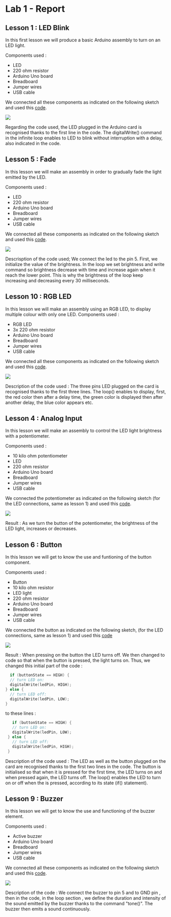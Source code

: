 # Lab 1 - Report

## Lesson 1 : LED Blink

In this first lesson we will produce a basic Arduino assembly to turn on an LED light.

Components used :
- LED
- 220 ohm resistor
- Arduino Uno board
- Breadboard
- Jumper wires
- USB cable 

We connected all these components as indicated on the following sketch and used this [code](LEDBlink.ino).

![](LEDBlink.png?raw=true)




Regarding the code used, the LED plugged in the Arduino card is recognised thanks to the first line in the code.
The digitalWrite() command in the infinite loop enables to LED to blink without interruption with a delay, also indicated in the code.



## Lesson 5 : Fade 

In this lesson we will make an assembly in order to gradually fade the light emitted by the LED.

Components used :
- LED 
- 220 ohm resistor
- Arduino Uno board
- Breadboard
- Jumper wires
- USB cable

We connected all these components as indicated on the following sketch and used this [code](Fade.ino).

![](Fade.png?raw=true)




Descrisption of the code used; 
We connect the led to the pin 5. First, we initialize the value of the brightness. In the loop we set brightness and write command so brightness decrease with time and increase again  when it reach the lower point. 
This is why the brightness of the loop keep increasing and decreasing every 30 milliseconds.




## Lesson 10 : RGB LED 

In this lesson we will make an assembly using an RGB LED, to display multiple colour with only one LED.
Components used :
- RGB LED
- 3x 220 ohm resistor
- Arduino Uno board
- Breadboard
- Jumper wires
- USB cable

We connected all these components as indicated on the following sketch and used this [code](RGB_LED.ino).

![](RGB_LED.png?raw=true)



Description of the code used :
The three pins LED plugged on the card is recognised thanks to the first three lines.
The loop() enables to display, first, the red color then after a delay time, the green color is displayed then after another delay, the blue color appears etc.


## Lesson 4 : Analog Input

In this lesson we will make an assembly to control the LED light brightness with a potentiometer. 

Components used :
- 10 kilo ohm potentiometer
- LED
- 220 ohm resistor
- Arduino Uno board
- Breadboard
- Jumper wires
- USB cable

We connected the potentiometer as indicated on the following sketch (for the LED connections, same as lesson 1) and used this [code](Analog_Input.ino).

![](Analog_Input.png?raw=true)


Result : As we turn the button of the potentiometer, the brightness of the LED light, increases or decreases.




## Lesson 6 : Button 

In this lesson we will get to know the use and funtioning of the button component.

Components used :
- Button
- 10 kilo ohm resistor
- LED light
- 220 ohm resistor
- Arduino Uno board
- Breadboard
- Jumper wires
- USB cable

We connected the button as indicated on the following sketch, (for the LED connections, same as lesson 1) and used this [code](Button.ino)

![](Button.png?raw=true)

 
 Result : When pressing on the button the LED turns off. We then changed to code so that when the button is pressed, the light turns on.
 Thus, we changed this initial part of the code : 
  ```C
    if (buttonState == HIGH) {
    // turn LED on:
    digitalWrite(ledPin, HIGH);
  } else {
    // turn LED off:
    digitalWrite(ledPin, LOW);
  }
  ```
  
  to these lines : 
  
 ```C
    if (buttonState == HIGH) {
    // turn LED on:
    digitalWrite(ledPin, LOW);
  } else {
    // turn LED off:
    digitalWrite(ledPin, HIGH);
  }
  ```
  
  
Description of the code used :
The LED as well as the button plugged on the card are recognised thanks to the first two lines in the code.
The button is initialised so that when it is pressed for the first time, the LED turns on and when pressed again, the LED turns off.
The loop() enables the LED to turn on or off when the is pressed, according to its state (if() statement).
  
  
## Lesson 9 : Buzzer

In this lesson we will get to know the use and functioning of the buzzer element. 

Components used :
- Active buzzer
- Arduino Uno board
- Breadboard
- Jumper wires
- USB cable

We connected all these components as indicated on the following sketch and used this [code](Buzzer.ino).

![](Buzzer.png?raw=true)




Description of the code :
We connect the buzzer to pin 5 and to GND pin , then in the code, in the loop section , we define the duration and intensity of the sound emitted by the buzzer thanks to the command "tone()". The buzzer then emits a sound continuously. 


